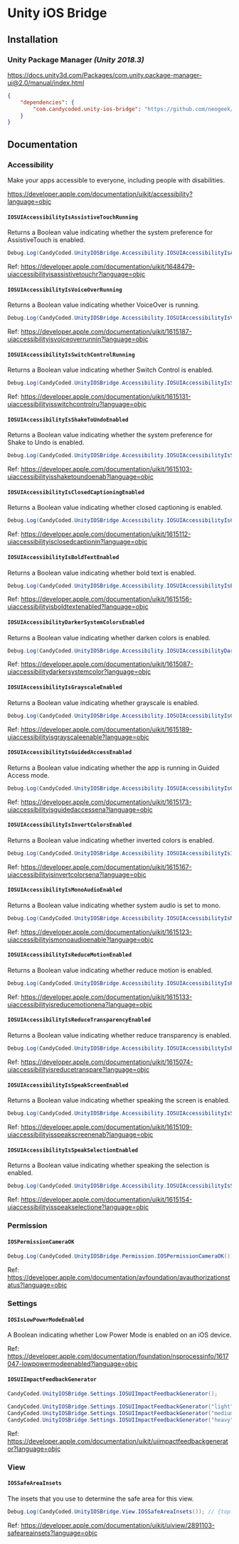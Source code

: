 # Unity iOS Bridge

## Installation

### Unity Package Manager _(Unity 2018.3)_

<https://docs.unity3d.com/Packages/com.unity.package-manager-ui@2.0/manual/index.html>

```json
{
    "dependencies": {
        "com.candycoded.unity-ios-bridge": "https://github.com/neogeek/Unity-iOS-Bridge.git#upm"
    }
}
```

## Documentation

### Accessibility

Make your apps accessible to everyone, including people with disabilities.

<https://developer.apple.com/documentation/uikit/accessibility?language=objc>

#### `IOSUIAccessibilityIsAssistiveTouchRunning`

Returns a Boolean value indicating whether the system preference for AssistiveTouch is enabled.

```csharp
Debug.Log(CandyCoded.UnityIOSBridge.Accessibility.IOSUIAccessibilityIsAssistiveTouchRunning); // true
```

Ref: <https://developer.apple.com/documentation/uikit/1648479-uiaccessibilityisassistivetouchr?language=objc>

#### `IOSUIAccessibilityIsVoiceOverRunning`

Returns a Boolean value indicating whether VoiceOver is running.

```csharp
Debug.Log(CandyCoded.UnityIOSBridge.Accessibility.IOSUIAccessibilityIsVoiceOverRunning); // true
```

Ref: <https://developer.apple.com/documentation/uikit/1615187-uiaccessibilityisvoiceoverrunnin?language=objc>

#### `IOSUIAccessibilityIsSwitchControlRunning`

Returns a Boolean value indicating whether Switch Control is enabled.

```csharp
Debug.Log(CandyCoded.UnityIOSBridge.Accessibility.IOSUIAccessibilityIsSwitchControlRunning); // true
```

Ref: <https://developer.apple.com/documentation/uikit/1615131-uiaccessibilityisswitchcontrolru?language=objc>

#### `IOSUIAccessibilityIsShakeToUndoEnabled`

Returns a Boolean value indicating whether the system preference for Shake to Undo is enabled.

```csharp
Debug.Log(CandyCoded.UnityIOSBridge.Accessibility.IOSUIAccessibilityIsShakeToUndoEnabled); // true
```

Ref: <https://developer.apple.com/documentation/uikit/1615103-uiaccessibilityisshaketoundoenab?language=objc>

#### `IOSUIAccessibilityIsClosedCaptioningEnabled`

Returns a Boolean value indicating whether closed captioning is enabled.

```csharp
Debug.Log(CandyCoded.UnityIOSBridge.Accessibility.IOSUIAccessibilityIsClosedCaptioningEnabled); // true
```

Ref: <https://developer.apple.com/documentation/uikit/1615112-uiaccessibilityisclosedcaptionin?language=objc>

#### `IOSUIAccessibilityIsBoldTextEnabled`

Returns a Boolean value indicating whether bold text is enabled.

```csharp
Debug.Log(CandyCoded.UnityIOSBridge.Accessibility.IOSUIAccessibilityIsBoldTextEnabled); // true
```

Ref: <https://developer.apple.com/documentation/uikit/1615156-uiaccessibilityisboldtextenabled?language=objc>

#### `IOSUIAccessibilityDarkerSystemColorsEnabled`

Returns a Boolean value indicating whether darken colors is enabled.

```csharp
Debug.Log(CandyCoded.UnityIOSBridge.Accessibility.IOSUIAccessibilityDarkerSystemColorsEnabled); // true
```

Ref: <https://developer.apple.com/documentation/uikit/1615087-uiaccessibilitydarkersystemcolor?language=objc>

#### `IOSUIAccessibilityIsGrayscaleEnabled`

Returns a Boolean value indicating whether grayscale is enabled.

```csharp
Debug.Log(CandyCoded.UnityIOSBridge.Accessibility.IOSUIAccessibilityIsGrayscaleEnabled); // true
```

Ref: <https://developer.apple.com/documentation/uikit/1615189-uiaccessibilityisgrayscaleenable?language=objc>

#### `IOSUIAccessibilityIsGuidedAccessEnabled`

Returns a Boolean value indicating whether the app is running in Guided Access mode.

```csharp
Debug.Log(CandyCoded.UnityIOSBridge.Accessibility.IOSUIAccessibilityIsGuidedAccessEnabled); // true
```

Ref: <https://developer.apple.com/documentation/uikit/1615173-uiaccessibilityisguidedaccessena?language=objc>

#### `IOSUIAccessibilityIsInvertColorsEnabled`

Returns a Boolean value indicating whether inverted colors is enabled.

```csharp
Debug.Log(CandyCoded.UnityIOSBridge.Accessibility.IOSUIAccessibilityIsInvertColorsEnabled); // true
```

Ref: <https://developer.apple.com/documentation/uikit/1615167-uiaccessibilityisinvertcolorsena?language=objc>

#### `IOSUIAccessibilityIsMonoAudioEnabled`

Returns a Boolean value indicating whether system audio is set to mono.

```csharp
Debug.Log(CandyCoded.UnityIOSBridge.Accessibility.IOSUIAccessibilityIsMonoAudioEnabled); // true
```

Ref: <https://developer.apple.com/documentation/uikit/1615123-uiaccessibilityismonoaudioenable?language=objc>

#### `IOSUIAccessibilityIsReduceMotionEnabled`

Returns a Boolean value indicating whether reduce motion is enabled.

```csharp
Debug.Log(CandyCoded.UnityIOSBridge.Accessibility.IOSUIAccessibilityIsReduceMotionEnabled); // true
```

Ref: <https://developer.apple.com/documentation/uikit/1615133-uiaccessibilityisreducemotionena?language=objc>

#### `IOSUIAccessibilityIsReduceTransparencyEnabled`

Returns a Boolean value indicating whether reduce transparency is enabled.

```csharp
Debug.Log(CandyCoded.UnityIOSBridge.Accessibility.IOSUIAccessibilityIsReduceTransparencyEnabled); // true
```

Ref: <https://developer.apple.com/documentation/uikit/1615074-uiaccessibilityisreducetranspare?language=objc>

#### `IOSUIAccessibilityIsSpeakScreenEnabled`

Returns a Boolean value indicating whether speaking the screen is enabled.

```csharp
Debug.Log(CandyCoded.UnityIOSBridge.Accessibility.IOSUIAccessibilityIsSpeakScreenEnabled); // true
```

Ref: <https://developer.apple.com/documentation/uikit/1615109-uiaccessibilityisspeakscreenenab?language=objc>

#### `IOSUIAccessibilityIsSpeakSelectionEnabled`

Returns a Boolean value indicating whether speaking the selection is enabled.

```csharp
Debug.Log(CandyCoded.UnityIOSBridge.Accessibility.IOSUIAccessibilityIsSpeakSelectionEnabled); // true
```

Ref: <https://developer.apple.com/documentation/uikit/1615154-uiaccessibilityisspeakselectione?language=objc>

### Permission

#### `IOSPermissionCameraOK`

```csharp
Debug.Log(CandyCoded.UnityIOSBridge.Permission.IOSPermissionCameraOK()); // true
```

Ref: <https://developer.apple.com/documentation/avfoundation/avauthorizationstatus?language=objc>

### Settings

#### `IOSIsLowPowerModeEnabled`

A Boolean indicating whether Low Power Mode is enabled on an iOS device.

Ref: <https://developer.apple.com/documentation/foundation/nsprocessinfo/1617047-lowpowermodeenabled?language=objc>

#### `IOSUIImpactFeedbackGenerator`

```csharp
CandyCoded.UnityIOSBridge.Settings.IOSUIImpactFeedbackGenerator();
```

```csharp
CandyCoded.UnityIOSBridge.Settings.IOSUIImpactFeedbackGenerator("light");
CandyCoded.UnityIOSBridge.Settings.IOSUIImpactFeedbackGenerator("medium");
CandyCoded.UnityIOSBridge.Settings.IOSUIImpactFeedbackGenerator("heavy");
```

Ref: <https://developer.apple.com/documentation/uikit/uiimpactfeedbackgenerator?language=objc>

### View

#### `IOSSafeAreaInsets`

The insets that you use to determine the safe area for this view.

```csharp
Debug.Log(CandyCoded.UnityIOSBridge.View.IOSSafeAreaInsets()); // {top: 0, left: 0, right: 0, bottom: 0}
```

Ref: <https://developer.apple.com/documentation/uikit/uiview/2891103-safeareainsets?language=objc>

